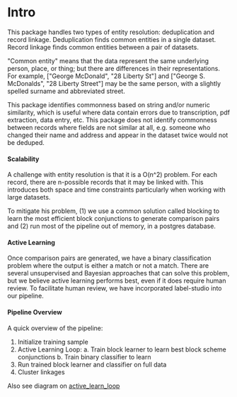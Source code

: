 # Intro

This package handles two types of entity resolution: deduplication and record linkage. 
Deduplication finds common entities in a single dataset. 
Record linkage finds common entities between a pair of datasets. 

"Common entity" means that the data represent the same underlying person, place, or thing; 
but there are differences in their representations. For example, ["George McDonald", "28 Liberty St"] 
and ["George S. McDonalds", "28 Liberty Street"] may be the same person, 
with a slightly spelled surname and abbreviated street.

This package identifies commonness based on string and/or numeric similarity, 
which is useful where data contain errors due to transcription, pdf extraction, 
data entry, etc. This package does not identify commonness between records where 
fields are not similar at all, e.g. someone who changed their name and 
address and appear in the dataset twice would not be deduped.

#### Scalability

A challenge with entity resolution is that it is a O(n^2) problem. 
For each record, there are n-possible records that it may be linked with. 
This introduces both space and time constraints particularly when working 
with large datasets. 

To mitigate his problem, (1) we use a common solution called blocking to learn 
the most efficient block conjunctions to generate comparison pairs and 
(2) run most of the pipeline out of memory, in a postgres database.

#### Active Learning

Once comparison pairs are generated, we have a binary classification problem 
where the output is either a match or not a match. There are several 
unsupervised and Bayesian approaches that can solve this problem, but we believe 
active learning performs best, even if it does require human review. 
To facilitate human review, we have incorporated label-studio into our pipeline.

#### Pipeline Overview

A quick overview of the pipeline:

1. Initialize training sample
2. Active Learning Loop:
	a. Train block learner to learn best block scheme conjunctions
	b. Train binary classifier to learn 
3. Run trained block learner and classifier on full data
4. Cluster linkages 

Also see diagram on [active_learn_loop](active_learn_loop) 